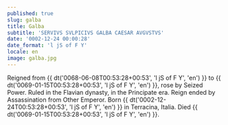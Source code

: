 ```yaml
---
published: true
slug: galba
title: Galba
subtitle: 'SERVIVS SVLPICIVS GALBA CAESAR AVGVSTVS'
date: '0002-12-24 00:00:28'
date_format: 'l jS of F Y'
locale: en
image: galba.jpg
---
```


Reigned from {{ dt('0068-06-08T00:53:28+00:53', 'l jS of F Y', 'en') }} to {{ dt('0069-01-15T00:53:28+00:53', 'l jS of F Y', 'en') }}, rose by Seized Power. Ruled in the Flavian dynasty, in the Principate era. Reign ended by Assassination from Other Emperor. Born {{ dt('0002-12-24T00:53:28+00:53', 'l jS of F Y', 'en') }} in Terracina, Italia. Died {{ dt('0069-01-15T00:53:28+00:53', 'l jS of F Y', 'en') }}.
